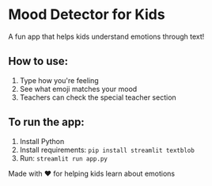 # Mood Detector for Kids

A fun app that helps kids understand emotions through text!

## How to use:
1. Type how you're feeling
2. See what emoji matches your mood
3. Teachers can check the special teacher section

## To run the app:
1. Install Python
2. Install requirements: `pip install streamlit textblob`
3. Run: `streamlit run app.py`

Made with ❤️ for helping kids learn about emotions
